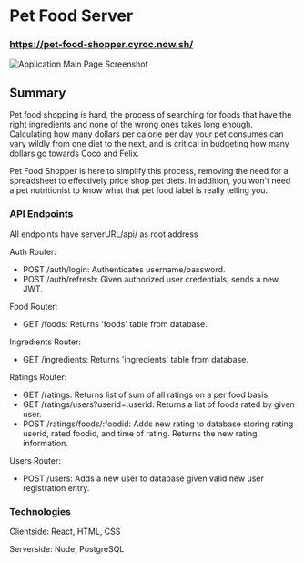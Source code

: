 # Pet Food Server

### https://pet-food-shopper.cyroc.now.sh/

![Application Main Page Screenshot](https://i.imgur.com/nS89PmU.png)

## Summary

Pet food shopping is hard, the process of searching for foods that
have the right ingredients and none of the wrong ones takes long
enough. Calculating how many dollars per calorie per day your pet
consumes can vary wildly from one diet to the next, and is critical
in budgeting how many dollars go towards Coco and Felix.

Pet Food Shopper is here to simplify this process, removing the need
for a spreadsheet to effectively price shop pet diets. In addition,
you won't need a pet nutritionist to know what that pet food label
is really telling you.

### API Endpoints

All endpoints have serverURL/api/ as root address

Auth Router:

- POST /auth/login: Authenticates username/password.
- POST /auth/refresh: Given authorized user credentials, sends a new JWT.

Food Router:

- GET /foods: Returns 'foods' table from database.

Ingredients Router:

- GET /ingredients: Returns 'ingredients' table from database.

Ratings Router:

- GET /ratings: Returns list of sum of all ratings on a per food basis.
- GET /ratings/users?userid=:userid: Returns a list of foods rated by given user.
- POST /ratings/foods/:foodid: Adds new rating to database storing rating userid, rated foodid, and time of rating. Returns the new rating information.

Users Router:

- POST /users: Adds a new user to database given valid new user registration entry.

### Technologies

Clientside:
React, HTML, CSS

Serverside:
Node, PostgreSQL
